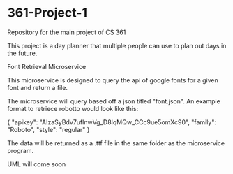 # 361-Project-1
Repository for the main project of CS 361

This project is a day planner that multiple people can use to plan out days in the future.

Font Retrieval Microservice

This microservice is designed to query the api of google fonts for a given font and return a file.

The microservice will query based off a json titled "font.json".  An example format to retriece robotto would look like this:

{
    "apikey": "AIzaSyBdv7uflnwVg_D8IqMQw_CCc9ue5omXc90",
    "family": "Roboto",
    "style": "regular"
}

The data will be returned as a .ttf file in the same folder as the microservice program.

UML will come soon
